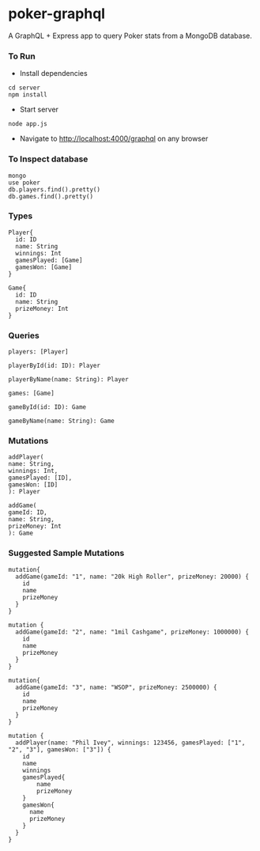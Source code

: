 # poker-graphql

A GraphQL + Express app to query Poker stats from a MongoDB database.

### To Run

* Install dependencies
```shell
cd server
npm install
```

* Start server
```shell
node app.js
```

* Navigate to <http://localhost:4000/graphql> on any browser

### To Inspect database
```shell
mongo
use poker
db.players.find().pretty()
db.games.find().pretty()
```

### Types
```
Player{
  id: ID
  name: String
  winnings: Int
  gamesPlayed: [Game]
  gamesWon: [Game]
}

Game{
  id: ID
  name: String
  prizeMoney: Int
}
```

### Queries
```
players: [Player]

playerById(id: ID): Player

playerByName(name: String): Player

games: [Game]

gameById(id: ID): Game

gameByName(name: String): Game
```

### Mutations
```
addPlayer(
name: String,
winnings: Int,
gamesPlayed: [ID],
gamesWon: [ID]
): Player

addGame(
gameId: ID,
name: String,
prizeMoney: Int
): Game
```

### Suggested Sample Mutations
```
mutation{
  addGame(gameId: "1", name: "20k High Roller", prizeMoney: 20000) {
    id
    name
    prizeMoney
  }
}

mutation {
  addGame(gameId: "2", name: "1mil Cashgame", prizeMoney: 1000000) {
    id
    name
    prizeMoney
  }
}

mutation{
  addGame(gameId: "3", name: "WSOP", prizeMoney: 2500000) {
    id
    name
    prizeMoney
  }
}

mutation {
  addPlayer(name: "Phil Ivey", winnings: 123456, gamesPlayed: ["1", "2", "3"], gamesWon: ["3"]) {
    id
    name
    winnings
    gamesPlayed{
    	name
    	prizeMoney
    }
    gamesWon{
      name
      prizeMoney
    }
  }
}
```
